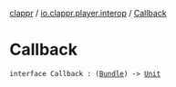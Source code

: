 [clappr](../index.md) / [io.clappr.player.interop](index.md) / [Callback](./-callback.md)

# Callback

`interface Callback : (`[`Bundle`](https://developer.android.com/reference/android/os/Bundle.html)`) -> `[`Unit`](https://kotlinlang.org/api/latest/jvm/stdlib/kotlin/-unit/index.html)